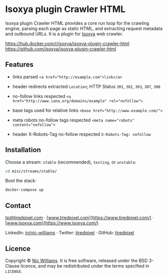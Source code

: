# Isoxya plugin Crawler HTML

Isoxya plugin Crawler HTML provides a core run loop for the crawling engine, parsing each page as static HTML, and extracting request metadata and outbound URLs. It is a plugin for [Isoxya](https://www.isoxya.com/) web crawler.

https://hub.docker.com/r/isoxya/isoxya-plugin-crawler-html  
https://github.com/isoxya/isoxya-plugin-crawler-html  


## Features

- links parsed
  `<a href="http://example.com">link</a>`

- header redirects extracted
  `Location`; HTTP Status `301`, `302`, `303`, `307`, `308`

- no-follow links respected
  `<a href="http://www.iana.org/domains/example" rel="nofollow">`

- base tags used for relative links
  `<base href="http://www.example.com/">`

- meta robots no-follow tags respected
  `<meta name="robots" content="nofollow">`

- header X-Robots-Tag no-follow respected
  `X-Robots-Tag: nofollow`


## Installation

Choose a stream: `stable` (recommended), `testing`, or `unstable`:

```sh
cd misc/streams/stable/
```

Boot the stack:

```sh
docker-compose up
```


## Contact

[tp@tiredpixel.com](mailto:tp@tiredpixel.com) · [www.tiredpixel.com](https://www.tiredpixel.com/) · [www.isoxya.com](https://www.isoxya.com/)

LinkedIn: [in/nic-williams](https://www.linkedin.com/in/nic-williams/) · Twitter: [tiredpixel](https://twitter.com/tiredpixel/) · GitHub: [tiredpixel](https://github.com/tiredpixel)


## Licence

Copyright © [Nic Williams](https://www.tiredpixel.com/). It is free software, released under the BSD 3-Clause licence, and may be redistributed under the terms specified in `LICENSE`.
